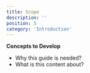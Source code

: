 ```yaml
---
title: Scope
description: ''
position: 5
category: 'Introduction'
---
```


**Concepts to Develop**
- Why this guide is needed?
- What is this content about?